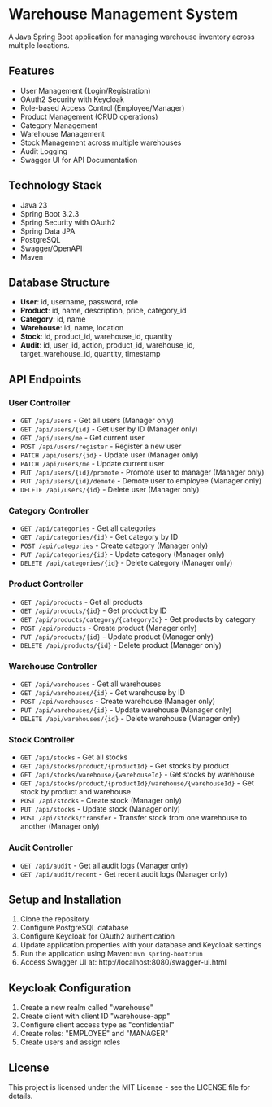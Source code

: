 # Warehouse Management System

A Java Spring Boot application for managing warehouse inventory across multiple locations.

## Features

- User Management (Login/Registration)
- OAuth2 Security with Keycloak
- Role-based Access Control (Employee/Manager)
- Product Management (CRUD operations)
- Category Management
- Warehouse Management
- Stock Management across multiple warehouses
- Audit Logging
- Swagger UI for API Documentation

## Technology Stack

- Java 23
- Spring Boot 3.2.3
- Spring Security with OAuth2
- Spring Data JPA
- PostgreSQL
- Swagger/OpenAPI
- Maven

## Database Structure

- **User**: id, username, password, role
- **Product**: id, name, description, price, category_id
- **Category**: id, name
- **Warehouse**: id, name, location
- **Stock**: id, product_id, warehouse_id, quantity
- **Audit**: id, user_id, action, product_id, warehouse_id, target_warehouse_id, quantity, timestamp

## API Endpoints

### User Controller
- `GET /api/users` - Get all users (Manager only)
- `GET /api/users/{id}` - Get user by ID (Manager only)
- `GET /api/users/me` - Get current user
- `POST /api/users/register` - Register a new user
- `PATCH /api/users/{id}` - Update user (Manager only)
- `PATCH /api/users/me` - Update current user
- `PUT /api/users/{id}/promote` - Promote user to manager (Manager only)
- `PUT /api/users/{id}/demote` - Demote user to employee (Manager only)
- `DELETE /api/users/{id}` - Delete user (Manager only)

### Category Controller
- `GET /api/categories` - Get all categories
- `GET /api/categories/{id}` - Get category by ID
- `POST /api/categories` - Create category (Manager only)
- `PUT /api/categories/{id}` - Update category (Manager only)
- `DELETE /api/categories/{id}` - Delete category (Manager only)

### Product Controller
- `GET /api/products` - Get all products
- `GET /api/products/{id}` - Get product by ID
- `GET /api/products/category/{categoryId}` - Get products by category
- `POST /api/products` - Create product (Manager only)
- `PUT /api/products/{id}` - Update product (Manager only)
- `DELETE /api/products/{id}` - Delete product (Manager only)

### Warehouse Controller
- `GET /api/warehouses` - Get all warehouses
- `GET /api/warehouses/{id}` - Get warehouse by ID
- `POST /api/warehouses` - Create warehouse (Manager only)
- `PUT /api/warehouses/{id}` - Update warehouse (Manager only)
- `DELETE /api/warehouses/{id}` - Delete warehouse (Manager only)

### Stock Controller
- `GET /api/stocks` - Get all stocks
- `GET /api/stocks/product/{productId}` - Get stocks by product
- `GET /api/stocks/warehouse/{warehouseId}` - Get stocks by warehouse
- `GET /api/stocks/product/{productId}/warehouse/{warehouseId}` - Get stock by product and warehouse
- `POST /api/stocks` - Create stock (Manager only)
- `PUT /api/stocks` - Update stock (Manager only)
- `POST /api/stocks/transfer` - Transfer stock from one warehouse to another (Manager only)

### Audit Controller
- `GET /api/audit` - Get all audit logs (Manager only)
- `GET /api/audit/recent` - Get recent audit logs (Manager only)

## Setup and Installation

1. Clone the repository
2. Configure PostgreSQL database
3. Configure Keycloak for OAuth2 authentication
4. Update application.properties with your database and Keycloak settings
5. Run the application using Maven: `mvn spring-boot:run`
6. Access Swagger UI at: http://localhost:8080/swagger-ui.html

## Keycloak Configuration

1. Create a new realm called "warehouse"
2. Create client with client ID "warehouse-app"
3. Configure client access type as "confidential"
4. Create roles: "EMPLOYEE" and "MANAGER"
5. Create users and assign roles

## License

This project is licensed under the MIT License - see the LICENSE file for details.


